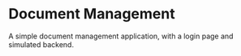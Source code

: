 # Document Management

A simple document management application, with a login page and simulated backend.
